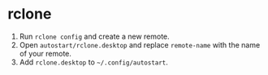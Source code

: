 # rclone

1. Run `rclone config` and create a new remote.
2. Open `autostart/rclone.desktop` and replace `remote-name` with the name of your remote.
3. Add `rclone.desktop` to `~/.config/autostart`.

